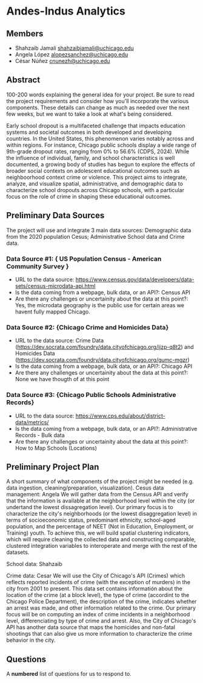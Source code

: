 # Andes-Indus Analytics

## Members

- Shahzaib Jamali <shahzaibjamali@uchicago.edu>
- Angela López <alopezsanchez@uchicago.edu>
- César Núñez <cnunezh@uchicago.edu>

## Abstract
100-200 words explaining the general idea for your project.  Be sure to read the project requirements and consider how you'll incorporate the various components.  These details can change as much as needed over the next few weeks, but we want to take a look at what's being considered.

Early school dropout is a multifaceted challenge that impacts education systems and societal outcomes in both developed and developing countries. In the United States, this phenomenon varies notably across and within regions. For instance, Chicago public schools display a wide range of 9th-grade dropout rates, ranging from 0% to 56.6% (CDPS, 2024). While the influence of individual, family, and school characteristics is well documented, a growing body of studies has begun to explore the effects of broader social contexts on adolescent educational outcomes such as neighboorhood context crime or violence. This project aims to integrate, analyze, and visualize spatial, administrative, and demographic data to characterize school dropouts across Chicago schools, with a particular focus on the role of crime in shaping these educational outcomes.  

## Preliminary Data Sources

The project will use and integrate 3 main data sources: Demographic data from the 2020 population Cesus; Administrative School data and Crime data.

### Data Source #1: { US Population Census - American Community Survey }

- URL to the data source: https://www.census.gov/data/developers/data-sets/census-microdata-api.html
- Is the data coming from a webpage, bulk data, or an API?: Census API
- Are there any challenges or uncertainity about the data at this point?: Yes, the microdata geography is the public use for certain areas we havent fully mapped Chicago.

### Data Source #2: {Chicago Crime and Homicides Data}
- URL to the data source: Crime Data (https://dev.socrata.com/foundry/data.cityofchicago.org/ijzp-q8t2) and Homicides Data (https://dev.socrata.com/foundry/data.cityofchicago.org/gumc-mgzr)
- Is the data coming from a webpage, bulk data, or an API?: Chicago API
- Are there any challenges or uncertainity about the data at this point?: None we have thougth of at this point

### Data Source #3: {Chicago Public Schools Administrative Records}
- URL to the data source: https://www.cps.edu/about/district-data/metrics/ 
- Is the data coming from a webpage, bulk data, or an API?: Administrative Records - Bulk data
- Are there any challenges or uncertainity about the data at this point?: How to Map Schools (Locations)

## Preliminary Project Plan

A short summary of what components of the project might be needed (e.g. data ingestion, cleaning/preparation, visualization).
Cesus data management: Angela 
We will gather data from the Census API and verify that the information is available at the neighborhood level within the city (or undertand the lowest dissagregation level). Our primary focus is to characterize the city's neighborhoods (or the lowest disaggregation level) in terms of socioeconomic status, predominant ethnicity, school-aged population, and the percentage of NEET (Not in Education, Employment, or Training) youth. To achieve this, we will build spatial clustering indicators, which will require cleaning the collected data and constructing comparable, clustered integration variables to interoperate and merge with the rest of the datasets.

School data: Shahzaib

Crime data: Cesar
We will use the City of Chicago's API (Crimes) which reflects reported incidents of crime (with the exception of murders) in the city from 2001 to present. This data set contains informatión about the location of the crime (at a block level), the type of crime (accordint to the Chicago Police Department), the description of the crime, indicates whether an arrest was made, and other information related to the crime. Our primary focus will be on computing an index of crime incidents in a neighborhood level, differenciating by type of crime and arrest. Also, the City of Chicago's API has another data source that maps the homicides and non-fatal shootings that can also give us more information to characterize the crime behavior in the city.

## Questions

A **numbered** list of questions for us to respond to.
